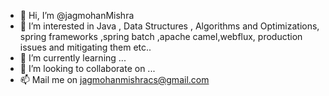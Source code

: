 - 👋 Hi, I’m @jagmohanMishra
- 👀 I’m interested in Java , Data Structures , Algorithms and Optimizations, spring frameworks ,spring batch ,apache camel,webflux, production issues and mitigating them   etc..
- 🌱 I’m currently learning ...
- 💞️ I’m looking to collaborate on ...
- 📫 Mail me on jagmohanmishracs@gmail.com

<!---
jagmohansRepo/jagmohansRepo is a ✨ special ✨ repository because its `README.md` (this file) appears on your GitHub profile.
You can click the Preview link to take a look at your changes.
--->

